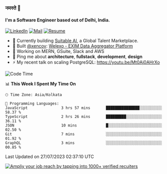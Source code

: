 ### नमस्ते 🙏

#### I'm a Software Engineer based out of Delhi, India.

[![LinkedIn](https://img.shields.io/badge/linkedin-%230077B5.svg)](https://linkedin.com/in/sambhav2612)
[![Mail](https://img.shields.io/badge/gmail-D14836)](mailto:sambhavjain2612@gmail.com)
[![Resume](https://img.shields.io/badge/resume-%23#FFFF00.svg)](https://mega.nz/file/IjA3yaoB#BFfQg1-aKva0piAd_wWs8Hf5dlnYRQ2ZkwtYwNMzBhA)

- 🏢 Currently building [Suitable AI](https://suitable.ai), a Global Talent Marketplace.
- 💅 Built [@xencov](https://github.com/xencov): [Welexo - EXIM Data Aggregator Platform](https://welexo.com)
- 🌱 Working on MERN, GSuite, Slack and AWS
- 💬 Ping me about **architecture**, **fullstack**, **development**, **design**
- ⚡️ My recent talk on scaling PostgreSQL: https://youtu.be/Mt0Aj0AHrXo

<!--START_SECTION:waka-->
![Code Time](http://img.shields.io/badge/Code%20Time-3%2C562%20hrs%2039%20mins-blue)

📊 **This Week I Spent My Time On** 

```text
🕑︎ Time Zone: Asia/Kolkata

💬 Programming Languages: 
JavaScript               3 hrs 57 mins       ███████████████░░░░░░░░░░   58.37 % 
TypeScript               2 hrs 26 mins       █████████░░░░░░░░░░░░░░░░   36.11 % 
JSON                     10 mins             █░░░░░░░░░░░░░░░░░░░░░░░░   02.50 % 
Git                      7 mins              ░░░░░░░░░░░░░░░░░░░░░░░░░   01.92 % 
GraphQL                  3 mins              ░░░░░░░░░░░░░░░░░░░░░░░░░   00.85 % 
```


 Last Updated on 27/07/2023 02:37:10 UTC
<!--END_SECTION:waka-->

[![Ampliy your job reach by tapping into 1000+ verified recuiters](https://user-images.githubusercontent.com/19583619/212717528-45b497fd-e886-4452-90fe-93829667bd63.png)](https://suitable.ai)

